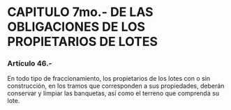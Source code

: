 # CAPITULO 7mo.- DE LAS OBLIGACIONES DE LOS PROPIETARIOS DE LOTES

### Artículo 46.-

En todo tipo de fraccionamiento, los propietarios de los lotes con o sin construcción, en los tramos que corresponden a sus propiedades, deberán conservar y limpiar las banquetas, así como el terreno que comprenda su lote.
